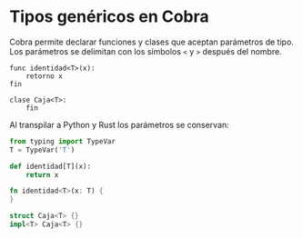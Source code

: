 # Tipos genéricos en Cobra

Cobra permite declarar funciones y clases que aceptan parámetros de tipo.
Los parámetros se delimitan con los símbolos `<` y `>` después del nombre.

```cobra
func identidad<T>(x):
    retorno x
fin

clase Caja<T>:
    fin
```

Al transpilar a Python y Rust los parámetros se conservan:

```python
from typing import TypeVar
T = TypeVar('T')

def identidad[T](x):
    return x
```

```rust
fn identidad<T>(x: T) {
}

struct Caja<T> {}
impl<T> Caja<T> {}
```
